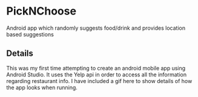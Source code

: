 # PickNChoose
Android app which randomly suggests food/drink and provides location based suggestions

## Details
This was my first time attempting to create an android mobile app using Android Studio. It uses the Yelp api in order to access all the information regarding restaurant info.
I have included a gif here to show details of how the app looks when running.
